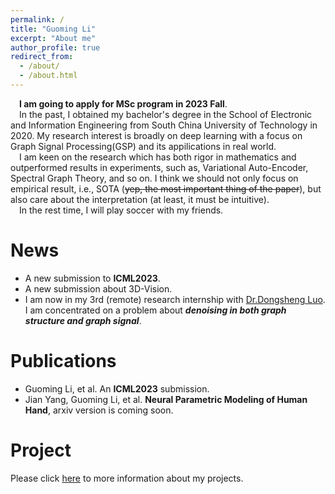 ```yaml
---
permalink: /
title: "Guoming Li"
excerpt: "About me"
author_profile: true
redirect_from: 
  - /about/
  - /about.html
---
```

&emsp;**I am going to apply for MSc program in 2023 Fall**.  
&emsp;In the past, I obtained my bachelor's degree in the School of Electronic and Information Engineering from South China University of Technology in 2020. My research interest is broadly on deep learning with a focus on Graph Signal Processing(GSP) and its appilications in real world.  
&emsp;I am keen on the research which has both rigor in mathematics and outperformed results in experiments, such as, Variational Auto-Encoder, Spectral Graph Theory, and so on. I think we should not only focus on empirical result, i.e., SOTA (~~yep, the most important thing of the paper~~), but also care about the interpretation (at least, it must be intuitive).  
&emsp;In the rest time, I will play soccer with my friends. 


News
======
* A new submission to **ICML2023**.  
* A new submission about 3D-Vision.  
* I am now in my 3rd (remote) research internship with [Dr.Dongsheng Luo](https://users.cs.fiu.edu/~dluo/). I am concentrated on a problem about ***denoising in both graph structure and graph signal***.  

Publications
======
* Guoming Li, et al. An **ICML2023** submission.  
* Jian Yang, Guoming Li, et al. **Neural Parametric Modeling of Human Hand**, arxiv version is coming soon.  

Project
======
Please click [here](https://vasile-paskardlgm.github.io/project/) to more information about my projects.
